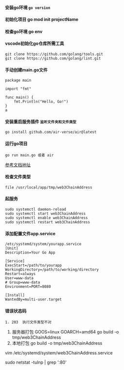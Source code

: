 #### 安装go环境 `go version`

#### 初始化项目  go mod init projectName

#### 检查go环境 go env

#### vscode初始化go仓库所需工具

```
git clone https://github.com/golang/tools.git
git clone https://github.com/golang/lint.git
```

#### 手动创建main.go文件

```
package main

import "fmt"

func main() {
    fmt.Println("Hello, Go!")
}
a
```

#### 安装重启服务插件 `监听文件夹和文件类型`

```
go install github.com/air-verse/air@latest
```

#### 运行go项目

```
go run main.go 或者 air
```

[参考文档地址](https://www.topgoer.com/)

#### 检查文件类型
```
file /usr/local/app/tmp/web3ChainAddress
```

#### 起服务
```
sudo systemctl daemon-reload
sudo systemctl start web3ChainAddress
sudo systemctl enable web3ChainAddress
sudo systemctl restart web3ChainAddress
```
#### 添加配置文件app.service
```
/etc/systemd/system/yourapp.service
[Unit]
Description=Your Go App

[Service]
ExecStart=/path/to/yourapp
WorkingDirectory=/path/to/working/directory
Restart=always
User=www-data
# Group=www-data
Environment=PORT=8080

[Install]
WantedBy=multi-user.target

```

#### 错误状态码
```
1. 203  执行文件类型不对
```

1. 服务器打包
  GOOS=linux GOARCH=amd64 go build -o tmp/web3ChainAddress
2. 本地打包
  go build -o tmp/web3ChainAddress

  vim /etc/systemd/system/web3ChainAddress.service

  sudo netstat -tulnp | grep ':80'